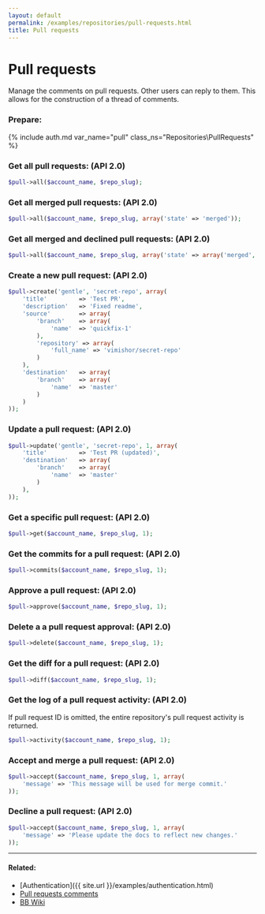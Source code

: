 ```yaml
---
layout: default
permalink: /examples/repositories/pull-requests.html
title: Pull requests
---
```


# Pull requests

Manage the comments on pull requests. Other users can reply to them. This allows for the construction of a thread of comments.

### Prepare:
{% include auth.md var_name="pull" class_ns="Repositories\PullRequests" %}

### Get all pull requests: (API 2.0)

```php
$pull->all($account_name, $repo_slug);
```

### Get all merged pull requests: (API 2.0)

```php
$pull->all($account_name, $repo_slug, array('state' => 'merged'));
```

### Get all merged and declined pull requests: (API 2.0)

```php
$pull->all($account_name, $repo_slug, array('state' => array('merged', 'declined')));
```

### Create a new pull request: (API 2.0)

```php
$pull->create('gentle', 'secret-repo', array(
    'title'         => 'Test PR',
    'description'   => 'Fixed readme',
    'source'        => array(
        'branch'    => array(
            'name'  => 'quickfix-1'
        ),
        'repository' => array(
            'full_name' => 'vimishor/secret-repo'
        )
    ),
    'destination'   => array(
        'branch'    => array(
            'name'  => 'master'
        )
    )
));
```

### Update a pull request: (API 2.0)

```php
$pull->update('gentle', 'secret-repo', 1, array(
    'title'         => 'Test PR (updated)',
    'destination'   => array(
        'branch'    => array(
            'name'  => 'master'
        )
    ),
));
```

### Get a specific pull request: (API 2.0)

```php
$pull->get($account_name, $repo_slug, 1);
```

### Get the commits for a pull request: (API 2.0)

```php
$pull->commits($account_name, $repo_slug, 1);
```

### Approve a pull request: (API 2.0)

```php
$pull->approve($account_name, $repo_slug, 1);
```

### Delete a a pull request approval: (API 2.0)

```php
$pull->delete($account_name, $repo_slug, 1);
```

### Get the diff for a pull request: (API 2.0)

```php
$pull->diff($account_name, $repo_slug, 1);
```

### Get the log of a pull request activity: (API 2.0)
If pull request ID is omitted, the entire repository's pull request activity is returned.

```php
$pull->activity($account_name, $repo_slug, 1);
```

### Accept and merge a pull request: (API 2.0)

```php
$pull->accept($account_name, $repo_slug, 1, array(
    'message' => 'This message will be used for merge commit.'
));
```

### Decline a pull request: (API 2.0)

```php
$pull->accept($account_name, $repo_slug, 1, array(
    'message' => 'Please update the docs to reflect new changes.'
));
```

----

#### Related:
  * [Authentication]({{ site.url }}/examples/authentication.html)
  * [Pull requests comments](pull-requests/comments.html)
  * [BB Wiki](https://confluence.atlassian.com/display/BITBUCKET/pullrequests+Resource#pullrequestsResource-Overview)
